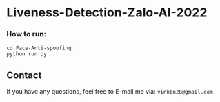 # Liveness-Detection-Zalo-AI-2022
### How to run:
```
cd Face-Anti-spoofing
python run.py
```
## Contact
If you have any questions, feel free to E-mail me via: `vinhbn28@gmail.com`






